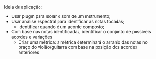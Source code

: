 Ideia de aplicação:
- Usar plugin para isolar o som de um instrumento;
- Usar análise espectral para identificar as notas tocadas;
  - Identificar quando é um acorde composto;
- Com base nas notas identificadas, identificar o conjunto de possíveis acordes e variações
  - Criar uma métrica: a métrica determinará o arranjo das notas no braço do violão/guitarra com base na posição dos acordes anteriores

